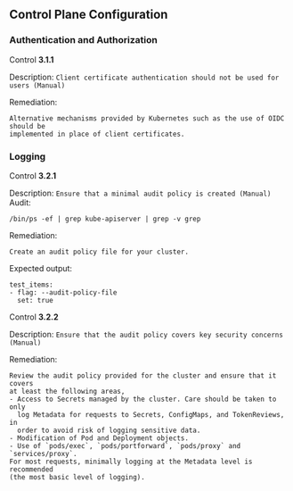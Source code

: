 
## Control Plane Configuration
### Authentication and Authorization
Control **3.1.1**

Description: `Client certificate authentication should not be used for users (Manual)`

Remediation:
```
Alternative mechanisms provided by Kubernetes such as the use of OIDC should be
implemented in place of client certificates.
```

### Logging
Control **3.2.1**

Description: `Ensure that a minimal audit policy is created (Manual)`
Audit:
```
/bin/ps -ef | grep kube-apiserver | grep -v grep
```

Remediation:
```
Create an audit policy file for your cluster.
```

Expected output:
```
test_items:
- flag: --audit-policy-file
  set: true
```

Control **3.2.2**

Description: `Ensure that the audit policy covers key security concerns (Manual)`

Remediation:
```
Review the audit policy provided for the cluster and ensure that it covers
at least the following areas,
- Access to Secrets managed by the cluster. Care should be taken to only
  log Metadata for requests to Secrets, ConfigMaps, and TokenReviews, in
  order to avoid risk of logging sensitive data.
- Modification of Pod and Deployment objects.
- Use of `pods/exec`, `pods/portforward`, `pods/proxy` and `services/proxy`.
For most requests, minimally logging at the Metadata level is recommended
(the most basic level of logging).
```

